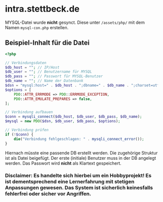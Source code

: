 # intra.stettbeck.de

MYSQL-Datei wurde __nicht__ gesynct.
Diese unter `/assets/php/` mit dem Namen `mysql-con.php` erstellen.

## Beispiel-Inhalt für die Datei
```php
<?php

// Verbindungsdaten
$db_host = ""; // IP/Host
$db_user = ""; // Benutzername für MYSQL
$db_pass = ""; // Passwort für MYSQL-Benutzer
$db_name = ""; // Name der Datenbank
$dsn = "mysql:host=" . $db_host . ";dbname=" . $db_name . ";charset=utf8";
$options = [
    PDO::ATTR_ERRMODE => PDO::ERRMODE_EXCEPTION,
    PDO::ATTR_EMULATE_PREPARES => false,
];

// Verbindung aufbauen
$conn = mysqli_connect($db_host, $db_user, $db_pass, $db_name);
$mysql = new PDO($dsn, $db_user, $db_pass, $options);

// Verbindung prüfen
if (!$conn) {
    die("Verbindung fehlgeschlagen: " . mysqli_connect_error());
}
```

Hiernach müsste eine passende DB erstellt werden. Die zugehörige Struktur ist als Datei beigefügt. Der erste (initiale) Benutzer muss in der DB angelegt werden. Das Passwort wird __nicht__ als Klartext gespeichert.

### Disclaimer: Es handelte sich hierbei um ein __Hobbyprojekt__! Es ist dementsprechend eine Lernerfahrung mit stetigen Anpassungen gewesen. Das System ist sicherlich keinesfalls fehlerfrei oder sicher vor Angriffen.
